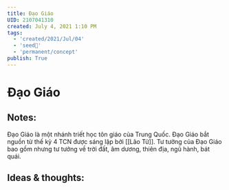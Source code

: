 ```yaml
---
title: Đạo Giáo
UID: 2107041310
created: July 4, 2021 1:10 PM
tags:
  - 'created/2021/Jul/04'
  - 'seed🥜'
  - 'permanent/concept'
publish: True
---
```

# Đạo Giáo

## Notes:
Đạo Giáo là một nhánh triết học tôn giáo của Trung Quốc. Đạo Giáo bắt nguồn từ thế kỷ 4 TCN được sáng lập bởi [[Lão Tử]]. Tư tưởng của Đạo Giáo bao gồm nhưng tư tưởng về trời đất, âm dương, thiên địa, ngũ hành, bát quái.

## Ideas & thoughts:

